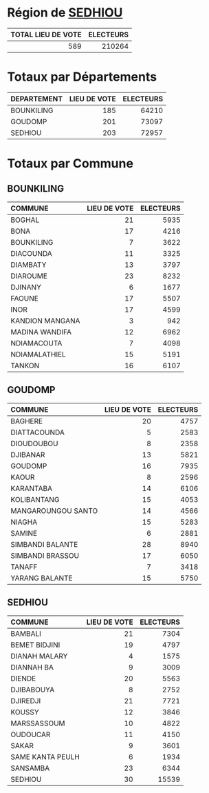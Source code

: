 # Région de [SEDHIOU](SEDHIOU.csv)

|   TOTAL LIEU DE VOTE |   ELECTEURS |
|---------------------:|------------:|
|                  589 |      210264 |

# Totaux par Départements

| DEPARTEMENT   |   LIEU DE VOTE |   ELECTEURS |
|:--------------|---------------:|------------:|
| BOUNKILING    |            185 |       64210 |
| GOUDOMP       |            201 |       73097 |
| SEDHIOU       |            203 |       72957 |

# Totaux par Commune

## BOUNKILING

| COMMUNE         |   LIEU DE VOTE |   ELECTEURS |
|:----------------|---------------:|------------:|
| BOGHAL          |             21 |        5935 |
| BONA            |             17 |        4216 |
| BOUNKILING      |              7 |        3622 |
| DIACOUNDA       |             11 |        3325 |
| DIAMBATY        |             13 |        3797 |
| DIAROUME        |             23 |        8232 |
| DJINANY         |              6 |        1677 |
| FAOUNE          |             17 |        5507 |
| INOR            |             17 |        4599 |
| KANDION MANGANA |              3 |         942 |
| MADINA WANDIFA  |             12 |        6962 |
| NDIAMACOUTA     |              7 |        4098 |
| NDIAMALATHIEL   |             15 |        5191 |
| TANKON          |             16 |        6107 |

## GOUDOMP

| COMMUNE            |   LIEU DE VOTE |   ELECTEURS |
|:-------------------|---------------:|------------:|
| BAGHERE            |             20 |        4757 |
| DIATTACOUNDA       |              5 |        2583 |
| DIOUDOUBOU         |              8 |        2358 |
| DJIBANAR           |             13 |        5821 |
| GOUDOMP            |             16 |        7935 |
| KAOUR              |              8 |        2596 |
| KARANTABA          |             14 |        6106 |
| KOLIBANTANG        |             15 |        4053 |
| MANGAROUNGOU SANTO |             14 |        4566 |
| NIAGHA             |             15 |        5283 |
| SAMINE             |              6 |        2881 |
| SIMBANDI BALANTE   |             28 |        8940 |
| SIMBANDI BRASSOU   |             17 |        6050 |
| TANAFF             |              7 |        3418 |
| YARANG BALANTE     |             15 |        5750 |

## SEDHIOU

| COMMUNE          |   LIEU DE VOTE |   ELECTEURS |
|:-----------------|---------------:|------------:|
| BAMBALI          |             21 |        7304 |
| BEMET BIDJINI    |             19 |        4797 |
| DIANAH MALARY    |              4 |        1575 |
| DIANNAH BA       |              9 |        3009 |
| DIENDE           |             20 |        5563 |
| DJIBABOUYA       |              8 |        2752 |
| DJIREDJI         |             21 |        7721 |
| KOUSSY           |             12 |        3846 |
| MARSSASSOUM      |             10 |        4822 |
| OUDOUCAR         |             11 |        4150 |
| SAKAR            |              9 |        3601 |
| SAME KANTA PEULH |              6 |        1934 |
| SANSAMBA         |             23 |        6344 |
| SEDHIOU          |             30 |       15539 |

